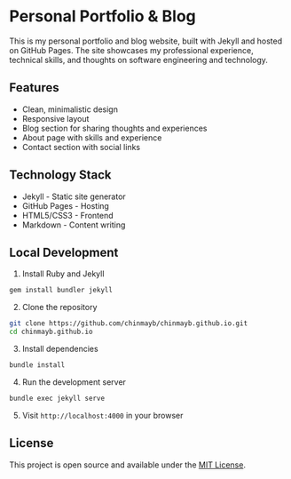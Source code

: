 # Personal Portfolio & Blog

This is my personal portfolio and blog website, built with Jekyll and hosted on GitHub Pages. The site showcases my professional experience, technical skills, and thoughts on software engineering and technology.

## Features

- Clean, minimalistic design
- Responsive layout
- Blog section for sharing thoughts and experiences
- About page with skills and experience
- Contact section with social links

## Technology Stack

- Jekyll - Static site generator
- GitHub Pages - Hosting
- HTML5/CSS3 - Frontend
- Markdown - Content writing

## Local Development

1. Install Ruby and Jekyll
```bash
gem install bundler jekyll
```

2. Clone the repository
```bash
git clone https://github.com/chinmayb/chinmayb.github.io.git
cd chinmayb.github.io
```

3. Install dependencies
```bash
bundle install
```

4. Run the development server
```bash
bundle exec jekyll serve
```

5. Visit `http://localhost:4000` in your browser

## License

This project is open source and available under the [MIT License](LICENSE).
